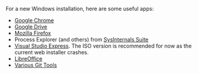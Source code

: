 For a new Windows installation, here are some useful apps:
- [Google Chrome](https://www.google.com/chrome/browser/desktop/)
- [Google Drive](https://www.google.com/drive/download/)
- [Mozilla Firefox](https://www.mozilla.org/en-US/firefox/new/?product=firefox-3.6.8&os=osx%E2%8C%A9=en-US)
- Process Explorer (and others) from [SysInternals Suite](https://technet.microsoft.com/en-us/sysinternals/bb842062)
- [Visual Studio Express](http://download.microsoft.com/download/0/B/C/0BC321A4-013F-479C-84E6-4A2F90B11269/vs2015.com_enu.iso). The ISO version is recommended for now as the current web installer crashes.
- [LibreOffice](https://www.libreoffice.org/download/libreoffice-fresh/)
- [Various Git Tools](https://git-scm.com/download/gui/linux)
